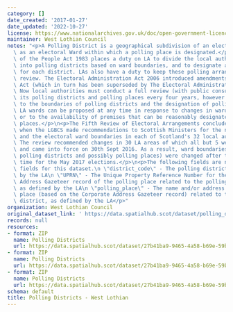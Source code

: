 ```yaml
---
category: []
date_created: '2017-01-27'
date_updated: '2022-10-27'
license: https://www.nationalarchives.gov.uk/doc/open-government-licence/version/3/
maintainer: West Lothian Council
notes: "<p>A Polling District is a geographical subdivision of an electoral area such\
  \ as an electoral Ward within which a polling place is designated.</p>\n<p>The Representation\
  \ of the People Act 1983 places a duty on LA to divide the local authority area\
  \ into polling districts based on ward boundaries, and to designate a polling place\
  \ for each district. LAs also have a duty to keep these polling arrangements under\
  \ review. The Electoral Administration Act 2006 introduced amendments to the 1983\
  \ Act (which in turn has been superseded by The Electoral Administration Act 2013).\
  \ Now local authorities must conduct a full review (with public consultation) of\
  \ its polling districts and polling places every four years, however adjustments\
  \ to the boundaries of polling districts and the designation of polling places within\
  \ LA wards can be proposed at any time in response to changes in ward boundaries\
  \ or to the availability of premises that can be reasonably designated as polling\
  \ places.</p>\n<p>The Fifth Review of Electoral Arrangements concluded in May 2016\
  \ when the LGBCS made recommendations to Scottish Ministers for the number of Councillors\
  \ and the electoral ward boundaries in each of Scotland's 32 local authorities.\
  \ The review recommended changes in 30 LA areas of which all but 5 were accepted\
  \ and came into force on 30th Sept 2016. As a result, ward boundaries (and therefore\
  \ polling districts and possibly polling places) were changed after this date in\
  \ time for the May 2017 elections.</p>\n<p>The following fields are now MANDATORY\
  \ fields for this dataset.\n \"district_code\" - The polling district code, as defined\
  \ by the LA\n \"UPRN\" - The Unique Property Reference Number for the Corporate\
  \ Address Gazeteer record of the polling place related to the polling district,\
  \ as defined by the LA\n \"polling_place\" - The name and/or address of the polling\
  \ place (based on the Corporate Address Gazeteer record) related to the polling\
  \ district, as defined by the LA</p>"
organization: West Lothian Council
original_dataset_link: ' https://data.spatialhub.scot/dataset/polling_districts-wl'
records: null
resources:
- format: ZIP
  name: Polling Districts
  url: https://data.spatialhub.scot/dataset/27b41ba9-9465-4a58-b69e-59bfe3c3bc44/resource/7e2e2f5c-e3b6-497d-ab34-28d2c07906bb/download/pollingdistricts.zip
- format: ZIP
  name: Polling Districts
  url: https://data.spatialhub.scot/dataset/27b41ba9-9465-4a58-b69e-59bfe3c3bc44/resource/1084eba2-0bca-4c43-9993-1a1c0e3007c3/download/pollingdistricts.zip
- format: ZIP
  name: Polling Districts
  url: https://data.spatialhub.scot/dataset/27b41ba9-9465-4a58-b69e-59bfe3c3bc44/resource/2c08441d-bd64-4c8c-b4a1-360545f3a003/download/wl_pollingdistricts.zip
schema: default
title: Polling Districts - West Lothian
---
```

